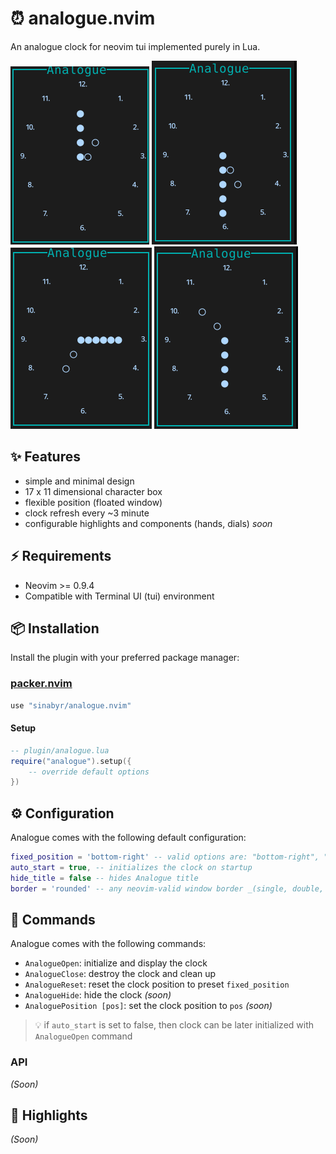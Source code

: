 # ⏰  analogue.nvim

An analogue clock for neovim tui implemented purely in Lua.

![Analogue Screenshot 1](./media/ss-1.png)
![Analogue Screenshot 2](./media/ss-2.png)
![Analogue Screenshot 3](./media/ss-3.png)
![Analogue Screenshot 4](./media/ss-4.png)

## ✨ Features
- simple and minimal design
- 17 x 11 dimensional character box
- flexible position (floated window)
- clock refresh every ~3 minute
- configurable highlights and components (hands, dials) _soon_

## ⚡️ Requirements

- Neovim >= 0.9.4
- Compatible with Terminal UI (tui) environment

## 📦 Installation

Install the plugin with your preferred package manager:

### [packer.nvim](https://github.com/wbthomason/packer.nvim)

```lua
use "sinabyr/analogue.nvim"
```
#### Setup
```lua
-- plugin/analogue.lua
require("analogue").setup({
    -- override default options
})
```

## ⚙️ Configuration



Analogue comes with the following default configuration:

```lua
fixed_position = 'bottom-right' -- valid options are: "bottom-right", "bottom-left", "top-right", "top-left"
auto_start = true, -- initializes the clock on startup
hide_title = false -- hides Analogue title
border = 'rounded' -- any neovim-valid window border _(single, double, rounded, { "/", "-", "\\", "|" }, {'●'})_
```

## 🚀 Commands


Analogue comes with the following commands:

- `AnalogueOpen`: initialize and display the clock
- `AnalogueClose`: destroy the clock and clean up
- `AnalogueReset`: reset the clock position to preset `fixed_position`
- `AnalogueHide`: hide the clock _(soon)_
- `AnaloguePosition [pos]`: set the clock position to `pos` _(soon)_

> 💡 if `auto_start` is set to false, then clock can be later initialized with `AnalogueOpen` command


### API

_(Soon)_


## 🎨 Highlights

_(Soon)_

